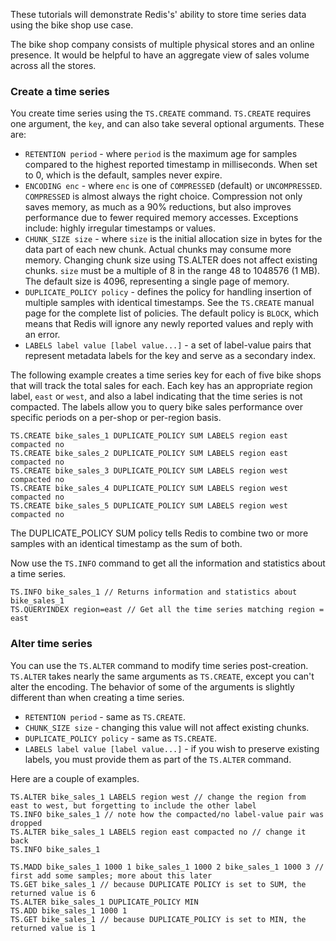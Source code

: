 These tutorials will demonstrate Redis's' ability to store time series data using the bike shop use case.

The bike shop company consists of multiple physical stores and an online presence. It would be helpful to have an aggregate view of sales volume across all the stores.

### Create a time series

You create time series using the `TS.CREATE` command. `TS.CREATE` requires one argument, the `key`, and can also take several optional arguments. These are:

- `RETENTION period` - where `period` is the maximum age for samples compared to the highest reported timestamp in milliseconds. When set to 0, which is the default, samples never expire.
- `ENCODING enc` - where `enc` is one of `COMPRESSED` (default) or `UNCOMPRESSED`. `COMPRESSED` is almost always the right choice. Compression not only saves memory, as much as a 90% reductions, but also improves performance due to fewer required memory accesses. Exceptions include: highly irregular timestamps or values.
- `CHUNK_SIZE size` - where `size` is the initial allocation size in bytes for the data part of each new chunk. Actual chunks may consume more memory. Changing chunk size using TS.ALTER does not affect existing chunks. `size` must be a multiple of 8 in the range 48 to 1048576 (1 MB). The default size is 4096, representing a single page of memory.
- `DUPLICATE_POLICY policy` -  defines the policy for handling insertion of multiple samples with identical timestamps. See the `TS.CREATE` manual page for the complete list of policies. The default policy is `BLOCK`, which means that Redis will ignore any newly reported values and reply with an error.
- `LABELS label value [label value...]` - a set of label-value pairs that represent metadata labels for the key and serve as a secondary index.

The following example creates a time series key for each of five bike shops that will track the total sales for each. Each key has an appropriate region label, `east` or `west`, and also a label indicating that the time series is not compacted. The labels allow you to query bike sales performance over specific periods on a per-shop or per-region basis.

```redis:[run_confirmation=true] Create time series for each shop
TS.CREATE bike_sales_1 DUPLICATE_POLICY SUM LABELS region east compacted no
TS.CREATE bike_sales_2 DUPLICATE_POLICY SUM LABELS region east compacted no
TS.CREATE bike_sales_3 DUPLICATE_POLICY SUM LABELS region west compacted no
TS.CREATE bike_sales_4 DUPLICATE_POLICY SUM LABELS region west compacted no
TS.CREATE bike_sales_5 DUPLICATE_POLICY SUM LABELS region west compacted no
```

The DUPLICATE_POLICY SUM policy tells Redis to combine two or more samples with an identical timestamp as the sum of both.

Now use the `TS.INFO` command to get all the information and statistics about a time series.

```redis Get time series information
TS.INFO bike_sales_1 // Returns information and statistics about bike_sales_1
TS.QUERYINDEX region=east // Get all the time series matching region = east
```

### Alter time series

You can use the `TS.ALTER` command to modify time series post-creation. `TS.ALTER` takes nearly the same arguments as `TS.CREATE`, except you can't alter the encoding. The behavior of some of the arguments is slightly different than when creating a time series.

- `RETENTION period` - same as `TS.CREATE`.
- `CHUNK_SIZE size` - changing this value will not affect existing chunks.
- `DUPLICATE_POLICY policy` - same as `TS.CREATE`.
- `LABELS label value [label value...]` - if you wish to preserve existing labels, you must provide them as part of the `TS.ALTER` command.

Here are a couple of examples.

```redis:[run_confirmation=true] Alter labels incorrectly
TS.ALTER bike_sales_1 LABELS region west // change the region from east to west, but forgetting to include the other label
TS.INFO bike_sales_1 // note how the compacted/no label-value pair was dropped
TS.ALTER bike_sales_1 LABELS region east compacted no // change it back
TS.INFO bike_sales_1
```

```redis:[run_confirmation=true] Alter the duplicate policy
TS.MADD bike_sales_1 1000 1 bike_sales_1 1000 2 bike_sales_1 1000 3 // first add some samples; more about this later
TS.GET bike_sales_1 // because DUPLICATE POLICY is set to SUM, the returned value is 6
TS.ALTER bike_sales_1 DUPLICATE_POLICY MIN
TS.ADD bike_sales_1 1000 1
TS.GET bike_sales_1 // because DUPLICATE_POLICY is set to MIN, the returned value is 1
```
